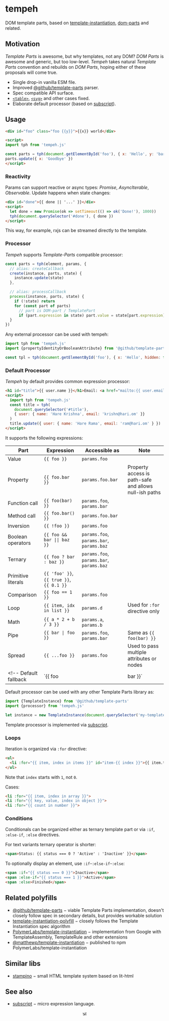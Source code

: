 # tempeh

DOM template parts, based on [template-instantiation](https://github.com/w3c/webcomponents/blob/159b1600bab02fe9cd794825440a98537d53b389/proposals/Template-Instantiation.md), [dom-parts](https://github.com/WICG/webcomponents/blob/gh-pages/proposals/DOM-Parts.md) and related.

## Motivation

_Template Parts_ is awesome, but why templates, not any DOM?
_DOM Parts_ is awesome and generic, but too low-level.
_Tempeh_ takes natural _Template Parts_ convention and rebuilds on _DOM Parts_, hoping either of these proposals will come true.

- Single drop-in vanilla ESM file.
- Improved [@github/template-parts](https://github.com/domenic/template-parts) parser.
- Spec compatible API surface.
- [`<table>`](https://github.com/domenic/template-parts/issues/2), [`<svg>`](https://github.com/github/template-parts/issues/26) and other cases fixed.
- Elaborate default processor (based on [subscript](https://github.com/spectjs/subscript)).

## Usage

```html
<div id="foo" class="foo {{y}}">{{x}} world</div>

<script>
import tph from 'tempeh.js'

const parts = tph(document.getElementById('foo'), { x: 'Hello', y: 'bar'})
parts.update({ x: 'Goodbye' })
</script>
```

### Reactivity

Params can support reactive or async types: _Promise_, _AsyncIterable_, _Observable_.
Update happens when state changes:

```html
<div id="done">{{ done || '...' }}</div>
<script>
  let done = new Promise(ok => setTimeout(() => ok('Done!'), 1000))
  tph(document.querySelector('#done'), { done })
</script>
```

This way, for example, rxjs can be streamed directly to the template.

### Processor

_Tempeh_ supports _Template-Parts_ compatible processor:

```js
const parts = tph(element, params, {
  // alias: createCallback
  create(instance, parts, state) {
    instance.update(state)
  },

  // alias: processCallback
  process(instance, parts, state) {
    if (!state) return
    for (const part of parts)
      // part is DOM-part / TemplatePart
      if (part.expression in state) part.value = state[part.expression]
  }
})
```

Any external processor can be used with tempeh:

```js
import tph from 'tempeh.js'
import {propertyIdentityOrBooleanAttribute} from '@github/template-parts'

const tpl = tph(document.getElementById('foo'), { x: 'Hello', hidden: false}, propertyIdentityOrBooleanAttribute)
```

### Default Processor

_Tempeh_ by default provides common expression processor:

```html
<h1 id="title">{{ user.name }}</h1>Email: <a href="mailto:{{ user.email }}">{{ user.email }}</a>
<script>
  import tph from 'tempeh.js'
  const title = tph(
    document.querySelector('#title'),
    { user: { name: 'Hare Krishna', email: 'krishn@hari.om' }}
  )
  title.update({ user: { name: 'Hare Rama', email: 'ram@hari.om' } })
</script>
```

It supports the following expressions:

Part | Expression | Accessible as | Note
---|---|---|---
Value | `{{ foo }}` | `params.foo` |
Property | `{{ foo.bar }}` | `params.foo.bar` | Property access is path-safe and allows null-ish paths
Function call | `{{ foo(bar) }}` | `params.foo`, `params.bar` |
Method call | `{{ foo.bar() }}` | `params.foo.bar` |
Inversion | `{{ !foo }}` | `params.foo` |
Boolean operators | `{{ foo && bar \|\| baz }}` | `params.foo`, `params.bar`, `params.baz` |
Ternary | `{{ foo ? bar : baz }}` | `params.foo`, `params.bar`, `params.baz` |
Primitive literals | `{{ 'foo' }}`, `{{ true }}`, `{{ 0.1 }}` | |
Comparison | `{{ foo == 1 }}` | `params.foo` |
Loop | `{{ item, idx in list }}` | `params.d` | Used for `:for` directive only
Math | `{{ a * 2 + b / 3 }}` | `params.a`, `params.b` |
Pipe | `{{ bar \| foo }}` | `params.foo`, `params.bar` | Same as `{{ foo(bar) }}`
Spread | `{{ ...foo }}` | `params.foo` | Used to pass multiple attributes or nodes
<!-- Default fallback | `{{ foo || bar }}` | `params.foo`, `params.bar` | -->

Default processor can be used with any other Template Parts library as:

```js
import {TemplateInstance} from '@github/template-parts'
import {processor} from 'tempeh.js'

let instance = new TemplateInstance(document.querySelector('my-template'), {}, processor)
```

Template processor is implemented via [subscript](https://github.com/spectjs/subscript).

### Loops

Iteration is organized via `:for` directive:

```html
<ul>
  <li :for="{{ item, index in items }}" id="item-{{ index }}">{{ item.text }}</li>
</ul>
```

Note that `index` starts with `1`, not `0`.

Cases:

```html
<li :for="{{ item, index in array }}">
<li :for="{{ key, value, index in object }}">
<li :for="{{ count in number }}">
```

### Conditions

Conditionals can be organized either as ternary template part or via `:if`, `:else-if`, `:else` directives.

For text variants ternary operator is shorter:

```html
<span>Status: {{ status === 0 ? 'Active' : 'Inactive' }}</span>
```

To optionally display an element, use `:if`-`:else-if`-`:else`:

```html
<span :if="{{ status === 0 }}">Inactive</span>
<span :else-if="{{ status === 1 }}">Active</span>
<span :else>Finished</span>
```

## Related polyfills

* [@github/template-parts](https://github.com/github/template-parts) − viable Template Parts implementation, doesn't closely follow spec in secondary details, but provides workable solution
* [template-instantiation-polyfill](https://github.com/bennypowers/template-instantiation-polyfill#readme) − closely follows the Template Instantiation spec algorithm
* [PolymerLabs/template-instantiation](https://github.com/PolymerLabs/template-instantiation) − implementation from Google with TemplateAssembly, TemplateRule and other extensions
* [@matthewp/template-instantiation](https://github.com/matthewp/template-instantiation) − published to npm PolymerLabs/template-instantiation

## Similar libs

* [stampino](https://www.npmjs.com/package/stampino) − small HTML template system based on lit-html

## See also

* [subscript](https://github.com/spectjs/subscript) − micro expression language.

<p align="center">🕉<p>
